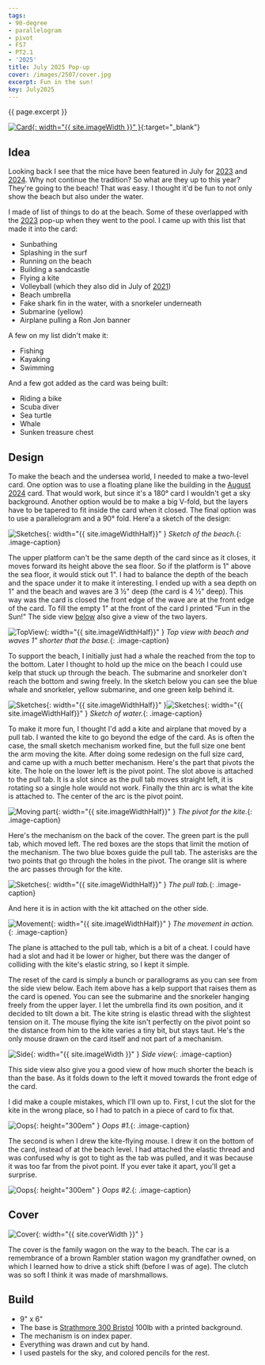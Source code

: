 ```yaml
---
tags:
- 90-degree
- parallelogram
- pivot
- FS7
- PT2.1
- '2025'
title: July 2025 Pop-up
cover: /images/2507/cover.jpg
excerpt: Fun in the sun!
key: July2025
---
```

{{ page.excerpt }}

[![Card]({{site.baseurl}}/images/2507/popup.gif){: width="{{ site.imageWidth }}" }](/images/2507/popup.gif "Click to replay in a new tab"){:target="_blank"}

## Idea

Looking back I see that the mice have been featured in July for [2023](/2023/06/29/july.html) and [2024](/2024/06/28/july.html). Why not continue the tradition? So what are they up to this year? They're going to the beach! That was easy. I thought it'd be fun to not only show the beach but also under the water.

I made of list of things to do at the beach. Some of these overlapped with the [2023](/2023/06/29/july.html) pop-up when they went to the pool. I came up with this list that made it into the card:

- Sunbathing
- Splashing in the surf
- Running on the beach
- Building a sandcastle
- Flying a kite
- Volleyball (which they also did in July of [2021](/2021/06/29/cheese-house.html))
- Beach umbrella
- Fake shark fin in the water, with a snorkeler underneath
- Submarine (yellow)
- Airplane pulling a Ron Jon banner

A few on my list didn't make it:

- Fishing
- Kayaking
- Swimming

And a few got added as the card was being built:

- Riding a bike
- Scuba diver
- Sea turtle
- Whale
- Sunken treasure chest

## Design

To make the beach and the undersea world, I needed to make a two-level card. One option was to use a floating plane like the building in the [August 2024](/2024/07/31/august.html) card. That would work, but since it's a 180&deg; card I wouldn't get a sky background. Another option would be to make a big V-fold, but the layers have to be tapered to fit inside the card when it closed. The final option was to use a parallelogram and a 90&deg; fold. Here'a a sketch of the design:

![Sketches]({{site.baseurl}}/images/2507/sketch-1.jpg){: width="{{ site.imageWidthHalf}}" }
*Sketch of the beach.*{: .image-caption}

The upper platform can't be the same depth of the card since as it closes, it moves forward its height above the sea floor. So if the platform is 1" above the sea floor, it would stick out 1". I had to balance the depth of the beach and the space under it to make it interesting. I ended up with a sea depth on 1" and the beach and waves are 3 &frac12;" deep (the card is 4 &frac12;" deep). This way was the card is closed the front edge of the wave are at the front edge of the card. To fill the empty 1" at the front of the card I printed "Fun in the Sun!" The side view [below](#side-view-anchor) also give a view of the two layers.

![TopView]({{site.baseurl}}/images/2507/top.jpg){: width="{{ site.imageWidthHalf}}" }
*Top view with beach and waves 1" shorter that the base.*{: .image-caption}

To support the beach, I initially just had a whale the reached from the top to the bottom. Later I thought to hold up the mice on the beach I could use kelp that stuck up through the beach. The submarine and snorkeler don't reach the bottom and swing freely. In the sketch below you can see the blue whale and snorkeler, yellow submarine, and one green kelp behind it.

![Sketches]({{site.baseurl}}/images/2507/sketch-1.jpg){: width="{{ site.imageWidthHalf}}" }![Sketches]({{site.baseurl}}/images/2507/sketch-2.jpg){: width="{{ site.imageWidthHalf}}" }
*Sketch of water.*{: .image-caption}

To make it more fun, I thought I'd add a kite and airplane that moved by a pull tab. I wanted the kite to go beyond the edge of the card. As is often the case, the small sketch mechanism worked fine, but the full size one bent the arm moving the kite. After doing some redesign on the full size card, and came up with a much better mechanism. Here's the part that pivots the kite. The hole on the lower left is the pivot point. The slot above is attached to the pull tab. It is a slot since as the pull tab moves straight left, it is rotating so a single hole would not work. Finally the thin arc is what the kite is attached to. The center of the arc is the pivot point.

![Moving part]({{site.baseurl}}/images/2507/mechanism-1.jpg){: width="{{ site.imageWidthHalf}}" }
*The pivot for the kite.*{: .image-caption}

Here's the mechanism on the back of the cover. The green part is the pull tab, which moved left. The red boxes are the stops that limit the motion of the mechanism. The two blue boxes guide the pull tab. The asterisks are the two points that go through the holes in the pivot. The orange slit is where the arc passes through for the kite.

![Sketches]({{site.baseurl}}/images/2507/mechanism-2.jpg){: width="{{ site.imageWidthHalf}}" }
*The pull tab.*{: .image-caption}

And here it is in action with the kit attached on the other side.

![Movement]({{site.baseurl}}/images/2507/mechanism.gif){: width="{{ site.imageWidthHalf}}" }
*The movement in action.*{: .image-caption}

The plane is attached to the pull tab, which is a bit of a cheat. I could have had a slot and had it be lower or higher, but there was the danger of colliding with the kite's elastic string, so I kept it simple.

The reset of the card is simply a bunch or parallograms as you can see from the side view below. Each item above has a kelp support that raises them as the card is opened. You can see the submarine and the snorkeler hanging freely from the upper layer. I let the umbrella find its own position, and it decided to tilt down a bit. The kite string is elastic thread with the slightest tension on it. The mouse flying the kite isn't perfectly on the pivot point so the distance from him to the kite varies a tiny bit, but stays taut. He's the only mouse drawn on the card itself and not part of a mechanism.

<a id="side-view-anchor" tabindex="-1" style="position: absolute; left: -9999px;">Hidden</a>
![Side]({{site.baseurl}}/images/2507/side.jpg){: width="{{ site.imageWidth }}" }
*Side view*{: .image-caption}

This side view also give you a good view of how much shorter the beach is than the base. As it folds down to the left it moved towards the front edge of the card.

I did make a couple mistakes, which I'll own up to. First, I cut the slot for the kite in the wrong place, so I had to patch in a piece of card to fix that.

![Oops]({{site.baseurl}}/images/2507/oops-1.jpg){: height="300em" }
*Oops #1.*{: .image-caption}

The second is when I drew the kite-flying mouse. I drew it on the bottom of the card, instead of at the beach level. I had attached the elastic thread and was confused why is got to tight as the tab was pulled, and it was because it was too far from the pivot point. If you ever take it apart, you'll get a surprise.

![Oops]({{site.baseurl}}/images/2507/oops-2.jpg){: height="300em" }
*Oops #2.*{: .image-caption}

## Cover

![Cover]({{site.baseurl}}{{page.cover}}){: width="{{ site.coverWidth }}" }

The cover is the family wagon on the way to the beach. The car is a remembrance of a brown Rambler station wagon my grandfather owned, on which I learned how to drive a stick shift (before I was of age). The clutch was so soft I think it was made of marshmallows.

## Build

- 9" x 6"
- The base is [Strathmore 300 Bristol](/supplies.html#strathmore-300-bristol) 100lb with a printed background.
- The mechanism is on index paper.
- Everything was drawn and cut by hand.
- I used pastels for the sky, and colored pencils for the rest.

